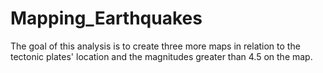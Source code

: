 # Mapping_Earthquakes
The goal of this analysis is to create three more maps in relation to the tectonic plates' location and the magnitudes greater than 4.5 on the map. 
